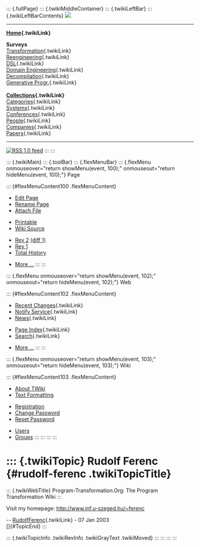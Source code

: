 ::: {.fullPage}
::: {.twikiMiddleContainer}
::: {.twikiLeftBar}
::: {.twikiLeftBarContents}
![](../pub/transformation.gif)

------------------------------------------------------------------------

**[Home](WebHome){.twikiLink}**

**Surveys**\
[Transformation](ProgramTransformation){.twikiLink}\
[Reengineering](ReengineeringWiki){.twikiLink}\
[DSL](DomainSpecificLanguages){.twikiLink}\
[Domain Engineering](DomainEngineering){.twikiLink}\
[Decompilation](DeCompilation){.twikiLink}\
[Generative Progr.](GenerativeProgrammingWiki){.twikiLink}\
\
**[Collections](CategoryCollection){.twikiLink}**\
[Categories](CategoryCategory){.twikiLink}\
[Systems](TransformationSystems){.twikiLink}\
[Conferences](TransformationConferences){.twikiLink}\
[People](TransformationPeople){.twikiLink}\
[Companies](TransformationCompanies){.twikiLink}\
[Papers](CategoryPaper){.twikiLink}

------------------------------------------------------------------------

[![](../pub/rss.gif "RSS 1.0 feed")](WebRss@skin=rss)
:::
:::

::: {.twikiMain}
::: {.toolBar}
::: {.flexMenuBar}
::: {.flexMenu onmouseover="return showMenu(event, 100);" onmouseout="return hideMenu(event, 100);"}
Page

::: {#flexMenuContent100 .flexMenuContent}
-   [Edit
    Page](http://www.program-transformation.org/edit/Transform/RudolfFerenc?t=1536826367)
-   [Rename
    Page](http://www.program-transformation.org/rename/Transform/RudolfFerenc)
-   [Attach
    File](http://www.program-transformation.org/attach/Transform/RudolfFerenc)

<!-- -->

-   [Printable](http://www.program-transformation.org/view/Transform/RudolfFerenc?skin=print.pattern)
-   [Wiki
    Source](http://www.program-transformation.org/view/Transform/RudolfFerenc?skin=text&raw=on&contenttype=text/plain)

<!-- -->

-   [Rev
    2](http://www.program-transformation.org/view/Transform/RudolfFerenc?rev=1.2)
    [(diff 1)](http://www.program-transformation.org/rdiff/Transform/RudolfFerenc?rev1=1.2&rev2=1.1)
-   [Rev
    1](http://www.program-transformation.org/view/Transform/RudolfFerenc?rev=1.1)
-   [Total
    History](http://www.program-transformation.org/rdiff/Transform/RudolfFerenc)

<!-- -->

-   [More
    \...](http://www.program-transformation.org/oops/Transform/RudolfFerenc?template=oopsmore&param1=1.2&param2=1.2)
:::
:::

::: {.flexMenu onmouseover="return showMenu(event, 102);" onmouseout="return hideMenu(event, 102);"}
Web

::: {#flexMenuContent102 .flexMenuContent}
-   [Recent Changes](WebChanges){.twikiLink}
-   [Notify Service](WebNotify){.twikiLink}
-   [News](WebNews){.twikiLink}

<!-- -->

-   [Page Index](WebIndex){.twikiLink}
-   [Search](WebSearch){.twikiLink}

<!-- -->

-   [More
    \...](http://www.program-transformation.org/oops/Transform/RudolfFerenc?template=oopsmore&param1=1.2&param2=1.2)
:::
:::

::: {.flexMenu onmouseover="return showMenu(event, 103);" onmouseout="return hideMenu(event, 103);"}
Wiki

::: {#flexMenuContent103 .flexMenuContent}
-   [About
    TWiki](http://www.program-transformation.org/view/TWiki/WebHome)
-   [Text
    Formatting](http://www.program-transformation.org/view/TWiki/TextFormattingRules)

<!-- -->

-   [Registration](http://www.program-transformation.org/view/TWiki/TWikiRegistration)
-   [Change
    Password](http://www.program-transformation.org/view/TWiki/ChangePassword)
-   [Reset
    Password](http://www.program-transformation.org/view/TWiki/ResetPassword)

<!-- -->

-   [Users](http://www.program-transformation.org/view/Main/TWikiUsers)
-   [Groups](http://www.program-transformation.org/view/Main/TWikiGroups)
:::
:::
:::
:::

::: {.twikiTopic}
Rudolf Ferenc {#rudolf-ferenc .twikiTopicTitle}
=============

::: {.twikiWebTitle}
Program-Transformation.Org: The Program Transformation Wiki
:::

Visit my homepage: <http://www.inf.u-szeged.hu/~ferenc>

\-- [RudolfFerenc](../Main/RudolfFerenc){.twikiLink} - 07 Jan 2003\
[]{#TopicEnd}
:::

::: {.twikiTopicInfo .twikiRevInfo .twikiGrayText .twikiMoved}
:::
:::
:::
:::
